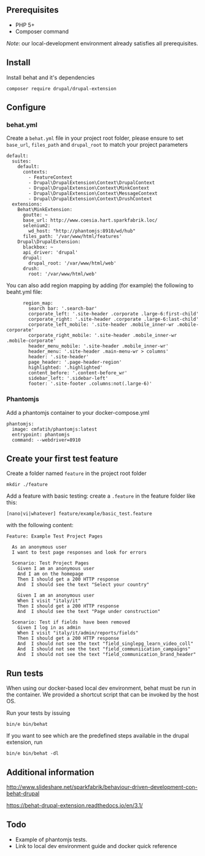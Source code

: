 ## Prerequisites

* PHP 5+
* Composer command

*Note*: our local-development environment already satisfies all prerequisites.

## Install

Install behat and it's dependencies

```
composer require drupal/drupal-extension
```

## Configure

### behat.yml

Create a `behat.yml` file in your project root folder,
please ensure to set `base_url`, `files_path` and `drupal_root` to match your project parameters

```
default:
  suites:
    default:
      contexts:
        - FeatureContext
        - Drupal\DrupalExtension\Context\DrupalContext
        - Drupal\DrupalExtension\Context\MinkContext
        - Drupal\DrupalExtension\Context\MessageContext
        - Drupal\DrupalExtension\Context\DrushContext
  extensions:
    Behat\MinkExtension:
      goutte: ~
      base_url: http://www.coesia.hart.sparkfabrik.loc/
      selenium2:
        wd_host: "http://phantomjs:8910/wd/hub"
      files_path: '/var/www/html/features'
    Drupal\DrupalExtension:
      blackbox: ~
      api_driver: 'drupal'
      drupal:
        drupal_root: '/var/www/html/web'
      drush:
        root: '/var/www/html/web'
```

You can also add region mapping by adding (for example) the following to beaht.yml file:

```
      region_map:
        search bar: '.search-bar'
        corporate_left: '.site-header .corporate .large-6:first-child'
        corporate_right: '.site-header .corporate .large-6:last-child'
        corporate_left_mobile: '.site-header .mobile_inner-wr .mobile-corporate'
        corporate_right_mobile: '.site-header .mobile_inner-wr .mobile-corporate'
        header_menu_mobile: '.site-header .mobile_inner-wr'
        header_menu: '.site-header .main-menu-wr > columns'
        header: '.site-header'
        page_header: '.page-header-region'
        highlighted: '.highlighted'
        content_before: '.content-before_wr'
        sidebar_left: '.sidebar-left'
        footer: '.site-footer .columns:not(.large-6)'
```

### Phantomjs

Add a phantomjs container to your docker-compose.yml

```
phantomjs:
  image: cmfatih/phantomjs:latest
  entrypoint: phantomjs
  command: --webdriver=8910
```

## Create your first test feature

Create a folder named `feature` in the project root folder

```
mkdir ./feature
```

Add a feature with basic testing: create a `.feature` in the feature folder like this:

```
[nano|vi|whatever] feature/example/basic_test.feature
```

with the following content:

```
Feature: Example Test Project Pages

  As an anonymous user
  I want to test page responses and look for errors

  Scenario: Test Project Pages
    Given I am an anonymous user
    And I am on the homepage
    Then I should get a 200 HTTP response
    And  I should see the text "Select your country"

    Given I am an anonymous user
    When I visit "italy/it"
    Then I should get a 200 HTTP response
    And  I should see the text "Page under construction"

  Scenario: Test if fields  have been removed
    Given I log in as admin
    When I visit "italy/it/admin/reports/fields"
    Then I should get a 200 HTTP response
    And  I should not see the text "field_singlepg_learn_video_coll"
    And  I should not see the text "field_communiication_campaigns"
    And  I should not see the text "field_communication_brand_header"

```

## Run tests

When using our docker-based local dev environment, behat must be run in the container.
We provided a shortcut script that can be invoked by the host OS.

Run your tests by issuing

```
bin/e bin/behat
```

If you want to see which are the predefined steps available in the drupal extension, run

```
bin/e bin/behat -dl
```

## Additional information


http://www.slideshare.net/sparkfabrik/behaviour-driven-development-con-behat-drupal

https://behat-drupal-extension.readthedocs.io/en/3.1/

## Todo

* Example of phantomjs tests.
* Link to local dev environment guide and docker quick reference
